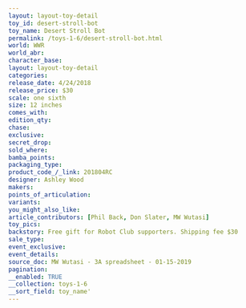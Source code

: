 ```yaml
---
layout: layout-toy-detail 
toy_id: desert-stroll-bot
toy_name: Desert Stroll Bot
permalink: /toys-1-6/desert-stroll-bot.html
world: WWR
world_abr: 
character_base: 
layout: layout-toy-detail
categories: 
release_date: 4/24/2018
release_price: $30 
scale: one sixth
size: 12 inches
comes_with: 
edition_qty: 
chase: 
exclusive: 
secret_drop: 
sold_where: 
bamba_points: 
packaging_type: 
product_code_/_link: 201804RC
designer: Ashley Wood
makers: 
points_of_articulation: 
variants: 
you_might_also_like: 
article_contributors: [Phil Back, Don Slater, MW Wutasi]
toy_pics: 
backstory: Free gift for Robot Club supporters. Shipping fee $30
sale_type: 
event_exclusive: 
event_details: 
source_doc: MW Wutasi - 3A spreadsheet - 01-15-2019
pagination: 
__enabled: TRUE
__collection: toys-1-6
__sort_field: toy_name'
---
```

